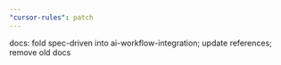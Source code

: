 ```yaml
---
"cursor-rules": patch
---
```


docs: fold spec-driven into ai-workflow-integration; update references; remove old docs


